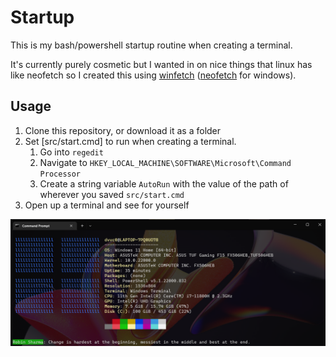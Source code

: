 # Startup
This is my bash/powershell startup routine when creating a terminal.  

It's currently purely cosmetic but I wanted in on nice things that linux has like neofetch so I created this using [winfetch](https://github.com/kiedtl/winfetch) ([neofetch](https://github.com/dylanaraps/neofetch) for windows).

## Usage
1. Clone this repository, or download it as a folder
2. Set [src/start.cmd] to run when creating a terminal.
   1. Go into `regedit`
   2. Navigate to `HKEY_LOCAL_MACHINE\SOFTWARE\Microsoft\Command Processor`
   3. Create a string variable `AutoRun` with the value of the path of wherever you saved `src/start.cmd`
3. Open up a terminal and see for yourself

![preview.png](preview.png)